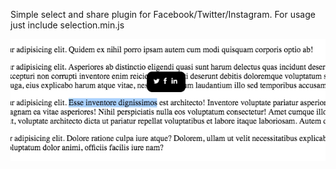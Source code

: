 Simple select and share plugin for Facebook/Twitter/Instagram. For usage just include selection.min.js

![Screenshot](screenshot.png)